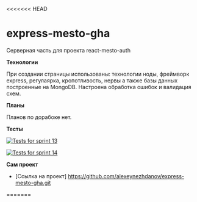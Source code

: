 <<<<<<< HEAD
# express-mesto-gha

Серверная часть для проекта react-mesto-auth

**Технологии**

При создании страницы использованы: технологии ноды, фреймворк express, регулаярка, кропотливость, нервы а также базы данных построенные на MongoDB. Настроена обработка ошибок и валидация схем.

**Планы**

Планов по дорабоке нет.

**Тесты**

[![Tests for sprint 13](https://github.com/alexeynezhdanov/express-mesto-gha/actions/workflows/tests-13-sprint.yml/badge.svg)](https://github.com/alexeynezhdanov/express-mesto-gha/actions/workflows/tests-13-sprint.yml) 

[![Tests for sprint 14](https://github.com/alexeynezhdanov/express-mesto-gha/actions/workflows/tests-14-sprint.yml/badge.svg)](https://github.com/alexeynezhdanov/express-mesto-gha/actions/workflows/tests-14-sprint.yml)

**Сам проект**

* [Ссылка на проект] https://github.com/alexeynezhdanov/express-mesto-gha.git

=======
